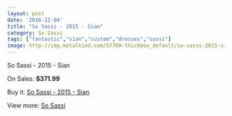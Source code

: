 ```yaml
---
layout: post
date: '2016-12-04'
title: "So Sassi - 2015 - Sian"
category: So Sassi
tags: ["fantastic","sian","custom","dresses","sassi"]
image: http://img.metalkind.com/57700-thickbox_default/so-sassi-2015-sian.jpg
---
```

So Sassi - 2015 - Sian

On Sales: **$371.99**
<a href="https://www.metalkind.com/en/so-sassi/15501-so-sassi-2015-sian.html"><amp-img layout="responsive" width="600" height="600" src="//img.metalkind.com/57700-thickbox_default/so-sassi-2015-sian.jpg" alt="So Sassi - 2015 - Sian 0" /></a>
<a href="https://www.metalkind.com/en/so-sassi/15501-so-sassi-2015-sian.html"><amp-img layout="responsive" width="600" height="600" src="//img.metalkind.com/57701-thickbox_default/so-sassi-2015-sian.jpg" alt="So Sassi - 2015 - Sian 1" /></a>
<a href="https://www.metalkind.com/en/so-sassi/15501-so-sassi-2015-sian.html"><amp-img layout="responsive" width="600" height="600" src="//img.metalkind.com/57702-thickbox_default/so-sassi-2015-sian.jpg" alt="So Sassi - 2015 - Sian 2" /></a>
<a href="https://www.metalkind.com/en/so-sassi/15501-so-sassi-2015-sian.html"><amp-img layout="responsive" width="600" height="600" src="//img.metalkind.com/57703-thickbox_default/so-sassi-2015-sian.jpg" alt="So Sassi - 2015 - Sian 3" /></a>
<a href="https://www.metalkind.com/en/so-sassi/15501-so-sassi-2015-sian.html"><amp-img layout="responsive" width="600" height="600" src="//img.metalkind.com/57704-thickbox_default/so-sassi-2015-sian.jpg" alt="So Sassi - 2015 - Sian 4" /></a>

Buy it: [So Sassi - 2015 - Sian](https://www.metalkind.com/en/so-sassi/15501-so-sassi-2015-sian.html "So Sassi - 2015 - Sian")

View more: [So Sassi](https://www.metalkind.com/en/183-so-sassi "So Sassi")